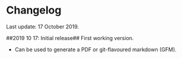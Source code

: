 # Changelog

Last update: 17 October 2019.

##2019 10 17: Initial release##
First working version.
* Can be used to generate a PDF or git-flavoured markdown (GFM).
